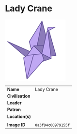 # Lady Crane

<img src="https://raw.githubusercontent.com/jesskelsall/astarus-images/main/symbols/0a3f94c00979155f.png" height="200" />

|||
| --- | --- |
| **Name** | Lady Crane | organisation.2
| **Civilisation** | |
| **Leader** | |
| **Patron** | |
| **Location(s)** | |
|||
| **Image ID** | `0a3f94c00979155f` |
